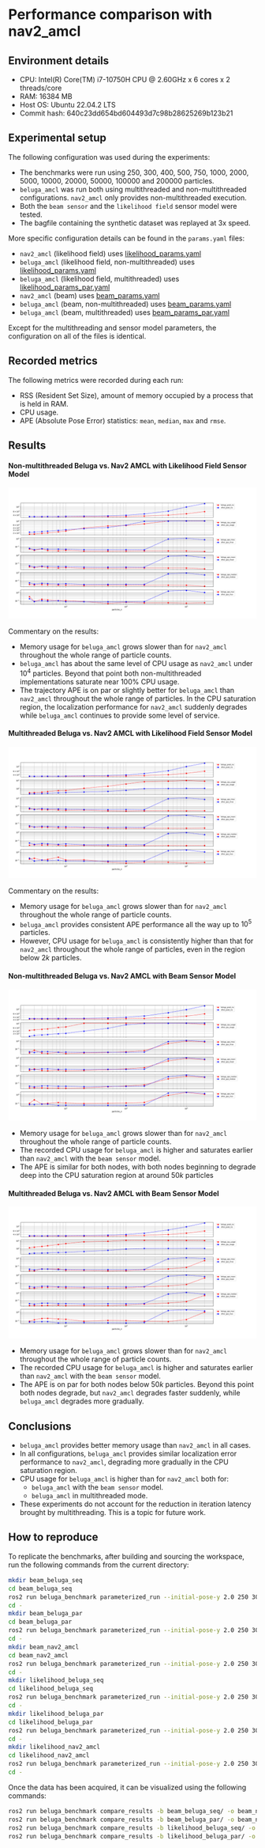 # Performance comparison with nav2_amcl

## Environment details

- CPU: Intel(R) Core(TM) i7-10750H CPU @ 2.60GHz x 6 cores x 2 threads/core
- RAM: 16384 MB
- Host OS: Ubuntu 22.04.2 LTS
- Commit hash: 640c23dd654bd604493d7c98b28625269b123b21

## Experimental setup

The following configuration was used during the experiments:

- The benchmarks were run using 250, 300, 400, 500, 750, 1000, 2000, 5000, 10000, 20000, 50000, 100000 and 200000 particles.
- `beluga_amcl` was run both using multithreaded and non-multithreaded configurations. `nav2_amcl` only provides non-multithreaded execution.
- Both the `beam sensor` and the `likelihood field` sensor model were tested.
- The bagfile containing the synthetic dataset was replayed at 3x speed.

More specific configuration details can be found in the `params.yaml` files:

- `nav2_amcl` (likelihood field) uses [likelihood_params.yaml](likelihood_params.yaml)
- `beluga_amcl` (likelihood field, non-multithreaded) uses [likelihood_params.yaml](likelihood_params.yaml)
- `beluga_amcl` (likelihood field, multithreaded) uses [likelihood_params_par.yaml](likelihood_params_par.yaml)
- `nav2_amcl` (beam) uses [beam_params.yaml](beam_params.yaml)
- `beluga_amcl` (beam, non-multithreaded) uses [beam_params.yaml](beam_params.yaml)
- `beluga_amcl` (beam, multithreaded) uses [beam_params_par.yaml](beam_params_par.yaml)

Except for the multithreading and sensor model parameters, the configuration on all of the files is identical.

## Recorded metrics

The following metrics were recorded during each run:

- RSS (Resident Set Size), amount of memory occupied by a process that is held in RAM.
- CPU usage.
- APE (Absolute Pose Error) statistics: `mean`, `median`, `max` and `rmse`.

## Results

#### Non-multithreaded Beluga vs. Nav2 AMCL with Likelihood Field Sensor Model

![Non-multithreaded Beluga vs. Nav2 AMCL with Likelihood Field Sensor Model](likelihood_seq_beluga_vs_amcl.png)

Commentary on the results:

- Memory usage for `beluga_amcl` grows slower than for `nav2_amcl` throughout the whole range of particle counts.
- `beluga_amcl` has about the same level of CPU usage as `nav2_amcl` under $10^4$ particles. Beyond that point both non-multithreaded implementations saturate near 100% CPU usage.
- The trajectory APE is on par or slightly better for `beluga_amcl` than `nav2_amcl` throughout the whole range of particles. In the CPU saturation region, the localization performance for `nav2_amcl` suddenly degrades while `beluga_amcl` continues to provide some level of service.

#### Multithreaded Beluga vs. Nav2 AMCL with Likelihood Field Sensor Model

![Multithreaded Beluga vs. Nav2 AMCL with Likelihood Field Sensor Model](likelihood_par_beluga_vs_amcl.png)

Commentary on the results:

- Memory usage for `beluga_amcl` grows slower than for `nav2_amcl` throughout the whole range of particle counts.
- `beluga_amcl` provides consistent APE performance all the way up to $10^5$ particles.
- However, CPU usage for `beluga_amcl` is consistently higher than that for `nav2_amcl` throughout the whole range of particles, even in the region below $2k$ particles.

#### Non-multithreaded Beluga vs. Nav2 AMCL with Beam Sensor Model

![Non-multithreaded Beluga vs. Nav2 AMCL with Beam Sensor Model](beam_seq_beluga_vs_amcl.png)

- Memory usage for `beluga_amcl` grows slower than for `nav2_amcl` throughout the whole range of particle counts.
- The recorded CPU usage for `beluga_amcl` is higher and saturates earlier than `nav2_amcl` with the `beam sensor` model.
- The APE is similar for both nodes, with both nodes beginning to degrade deep into the CPU saturation region at around $50k$ particles

#### Multithreaded Beluga vs. Nav2 AMCL with Beam Sensor Model

![Multithreaded Beluga vs. Nav2 AMCL with Beam Sensor Model](beam_par_beluga_vs_amcl.png)

- Memory usage for `beluga_amcl` grows slower than for `nav2_amcl` throughout the whole range of particle counts.
- The recorded CPU usage for `beluga_amcl` is higher and saturates earlier than `nav2_amcl` with the `beam sensor` model.
- The APE is on par for both nodes below $50k$ particles. Beyond this point both nodes degrade, but `nav2_amcl` degrades faster suddenly, while `beluga_amcl` degrades more gradually.

## Conclusions

- `beluga_amcl` provides better memory usage than `nav2_amcl` in all cases.
- In all configurations, `beluga_amcl` provides similar localization error performance to `nav2_amcl`, degrading more gradually in the CPU saturation region.
- CPU usage for `beluga_amcl` is higher than for `nav2_amcl` both for:
  - `beluga_amcl` with the `beam sensor` model.
  - `beluga_amcl` in multithreaded mode.
- These experiments do not account for the reduction in iteration latency brought by multithreading. This is a topic for future work.

## How to reproduce

To replicate the benchmarks, after building and sourcing the workspace, run the following commands from the current directory:

```bash
mkdir beam_beluga_seq
cd beam_beluga_seq
ros2 run beluga_benchmark parameterized_run --initial-pose-y 2.0 250 300 400 500 750 1000 2000 5000 10000 20000 50000 100000 200000  --params-file ../beam_params.yaml
cd -
mkdir beam_beluga_par
cd beam_beluga_par
ros2 run beluga_benchmark parameterized_run --initial-pose-y 2.0 250 300 400 500 750 1000 2000 5000 10000 20000 50000 100000 200000  --params-file ../beam_params_par.yaml
cd -
mkdir beam_nav2_amcl
cd beam_nav2_amcl
ros2 run beluga_benchmark parameterized_run --initial-pose-y 2.0 250 300 400 500 750 1000 2000 5000 10000 20000 50000 100000 200000 --params-file ../beam_params.yaml --package nav2_amcl --executable amcl
cd -
mkdir likelihood_beluga_seq
cd likelihood_beluga_seq
ros2 run beluga_benchmark parameterized_run --initial-pose-y 2.0 250 300 400 500 750 1000 2000 5000 10000 20000 50000 100000 200000  --params-file ../likelihood_params.yaml
cd -
mkdir likelihood_beluga_par
cd likelihood_beluga_par
ros2 run beluga_benchmark parameterized_run --initial-pose-y 2.0 250 300 400 500 750 1000 2000 5000 10000 20000 50000 100000 200000  --params-file ../likelihood_params_par.yaml
cd -
mkdir likelihood_nav2_amcl
cd likelihood_nav2_amcl
ros2 run beluga_benchmark parameterized_run --initial-pose-y 2.0 250 300 400 500 750 1000 2000 5000 10000 20000 50000 100000 200000 --params-file ../likelihood_params.yaml --package nav2_amcl --executable amcl
cd -
```

Once the data has been acquired, it can be visualized using the following commands:

```bash
ros2 run beluga_benchmark compare_results -b beam_beluga_seq/ -o beam_nav2_amcl
ros2 run beluga_benchmark compare_results -b beam_beluga_par/ -o beam_nav2_amcl
ros2 run beluga_benchmark compare_results -b likelihood_beluga_seq/ -o likelihood_nav2_amcl
ros2 run beluga_benchmark compare_results -b likelihood_beluga_par/ -o likelihood_nav2_amcl
```
